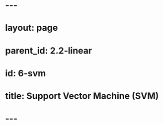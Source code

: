 # ---
# layout: page
# 
# parent_id: 2.2-linear
# id: 6-svm
# title: Support Vector Machine (SVM)
# ---
